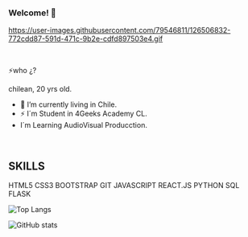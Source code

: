 ### Welcome! 👋

https://user-images.githubusercontent.com/79546811/126506832-772cdd87-591d-471c-9b2e-cdfd897503e4.gif

<br>

⚡who ¿?

chilean, 20 yrs old.
- 🌱 I’m currently living in Chile.
- ⚡ I´m Student in 4Geeks Academy CL.
- I´m Learning AudioVisual Producction.
<br>

<h2>SKILLS</h2>
HTML5
CSS3
BOOTSTRAP
GIT
JAVASCRIPT
REACT.JS
PYTHON
SQL
FLASK
<br>

![Top Langs](https://github-readme-stats.vercel.app/api/top-langs/?username=c0venn)

![GitHub stats](https://github-readme-stats.vercel.app/api?username=c0venn&show_icons=true)  
